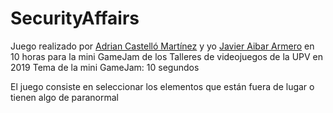 # SecurityAffairs

Juego realizado por [Adrian Castelló Martínez](https://www.linkedin.com/in/adri%C3%A1n-castell%C3%B3-mart%C3%ADnez-70909716b/ "Adrian Castelló Martínez") y yo [Javier Aibar Armero](https://www.linkedin.com/in/javier-aibar-armero-99b660117/ "Javier Aibar Armero") en 10 horas para la mini GameJam de los Talleres de videojuegos de la UPV en 2019
Tema de la mini GameJam: 10 segundos

El juego consiste en seleccionar los elementos que están fuera de lugar o tienen algo de paranormal
